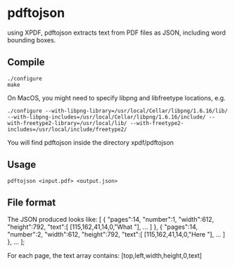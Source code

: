 # pdftojson
using XPDF, pdftojson extracts text from PDF files as JSON, including word bounding boxes.

## Compile

    ./configure
    make

On MacOS, you might need to specify libpng and libfreetype locations, e.g.

    ./configure --with-libpng-library=/usr/local/Cellar/libpng/1.6.16/lib/  --with-libpng-includes=/usr/local/Cellar/libpng/1.6.16/include/ --with-freetype2-library=/usr/local/lib/ --with-freetype2-includes=/usr/local/include/freetype2/

You will find pdftojson inside the directory xpdf/pdftojson

## Usage

    pdftojson <input.pdf> <output.json>

## File format

The JSON produced looks like:
    [
      { "pages":14,
        "number":1,
        "width":612,
        "height":792,
        "text":[
          [115,162,41,14,0,"What "],
          ...
        ]
      },
      { "pages":14,
        "number":2,
        "width":612,
        "height":792,
        "text":[
          [115,162,41,14,0,"Here "],
          ...
        ]
      },
      ...
    ];
    
For each page, the text array contains: [top,left,width,height,0,text]
